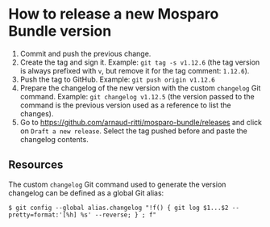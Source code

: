 # How to release a new Mosparo Bundle version

1.  Commit and push the previous change.
2.  Create the tag and sign it. Example: `git tag -s v1.12.6` (the tag version is
    always prefixed with `v`, but remove it for the tag comment: `1.12.6`).
3.  Push the tag to GitHub. Example: `git push origin v1.12.6`
4.  Prepare the changelog of the new version with the custom `changelog` Git
    command. Example: `git changelog v1.12.5` (the version passed to the command
    is the previous version used as a reference to list the changes).
5.  Go to https://github.com/arnaud-ritti/mosparo-bundle/releases and click
    on `Draft a new release`. Select the tag pushed before and paste the
    changelog contents.

## Resources

The custom `changelog` Git command used to generate the version changelog can
be defined as a global Git alias:

    $ git config --global alias.changelog "!f() { git log $1...$2 --pretty=format:'[%h] %s' --reverse; } ; f"
